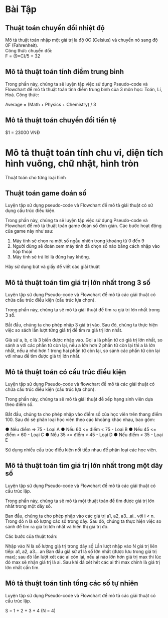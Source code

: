 # Bài Tập

## Thuật toán chuyển đổi nhiệt độ

Mô tả thuật toán nhập một giá trị là độ 0C (Celsius) và chuyển nó sang độ 0F (Fahrenheit).  
Công thức chuyển đổi:   
F = (9*C)/5 + 32   

## Mô tả thuật toán tính điểm trung bình

Trong phần này, chúng ta sẽ luyện tập việc sử dụng Pseudo-code và Flowchart để mô tả thuật toán tính điểm trung bình của 3 môn học: Toán, Lí, Hoá. Công thức:

Average = (Math + Physics + Chemistry) / 3

## Mô tả thuật toán chuyển đổi tiền tệ

$1 = 23000 VNĐ

# Mô tả thuật toán tính chu vi, diện tích hình vuông, chữ nhật, hình tròn

Thuật toán cho từng loại hình

## Thuật toán game đoán số

Luyện tập sử dụng pseudo-code và Flowchart để mô tả giải thuật có sử dụng cấu trúc điều kiện.

Trong phần này, chúng ta sẽ luyện tập việc sử dụng Pseudo-code và Flowchart để mô tả thuật toán game đoán số đơn giản. Các bước hoạt động của game này như sau:

1. Máy tính sẽ chọn ra một số ngẫu nhiên trong khoảng từ 0 đến 9
2. Người dùng sẽ đoán xem máy tính đã chọn số nào bằng cách nhập vào hộp thoại
3. Máy tính sẽ trả lời là đúng hay không.

Hãy sử dụng bút và giấy để viết các giải thuật

## Mô tả thuật toán tìm giá trị lớn nhất trong 3 số

Luyện tập sử dụng Pseudo-code và Flowchart để mô tả các giải thuật có chứa cấu trúc điều kiện (cấu trúc lựa chọn).

Trong phần này, chúng ta sẽ mô tả giải thuật để tìm ra giá trị lớn nhất trong 3 số.

Bắt đầu, chúng ta cho phép nhập 3 giá trị vào. Sau đó, chúng ta thực hiện việc so sách lần lượt từng giá trị để tìm ra giá trị lớn nhất.

Giả sử a, b, c là 3 biến được nhập vào. Gọi a là phần tử có giá trị lớn nhất, so sánh a với các phần tử còn lại, nếu a lớn hơn 2 phần tử còn lại thì a là lớn nhất, nếu a nhỏ hơn 1 trong hai phần tử còn lại, so sánh các phần tử còn lại với nhau để tìm được giá trị lớn nhất.


## Mô tả thuật toán có cấu trúc điều kiện

Luyện tập sử dụng Pseudo-code và flowchart để mô tả các giải thuật có chứa cấu trúc điều kiện (cấu trúc lựa chọn).

Trong phần này, chúng ta sẽ mô tả giải thuật để xếp hạng sinh viên dựa theo điểm số.

Bắt đầu, chúng ta cho phép nhập vào điểm số của học viên trên thang điểm 100. Sau đó sẽ phân loại học viên theo các khoảng khác nhau, bao gồm:

● Nếu điểm => 75 - Loại A
● Nếu 60 <= điểm < 75 - Loại B
● Nếu 45 <= điểm < 60 - Loại C
● Nếu 35 <= điểm < 45 - Loại D
● Nếu điểm < 35 - Loại E

Sử dụng nhiều cấu trúc điều kiện nối tiếp nhau để phân loại các học viên.

## Mô tả thuật toán tìm giá trị lớn nhất trong một dãy số

Luyện tập sử dụng Pseudo-code và Flowchart để mô tả các giải thuật có cấu trúc lặp.

Trong phần này, chúng ta sẽ mô tả một thuật toán để tìm được giá trị lớn nhất trong một dãy số.

Ban đầu, chúng ta cho phép nhập vào các giá trị a1, a2, a3...ai.. với i < n. Trong đó n là số lượng các số trong dãy. Sau đó, chúng ta thực hiện việc so sánh để tìm ra giá trị lớn nhất và hiển thị giá trị đó.

Các bước của thuật toán:

Nhập vào N là số lượng giá trị trong dãy số
Lần lượt nhập vào N giá trị liên tiếp: a1, a2, a3... an
Ban đầu giả sử a1 là số lớn nhất (được lưu trong giá trị max); sau đó lần lượt xét các ai còn lại, nếu ai nào lớn hơn giá trị max thi lúc đó max sẽ nhận giá trị là ai. Sau khi đã xét hết các ai thì max chính là giá trị lớn nhất cần tìm.

## Mô tả thuật toán tính tổng các số tự nhiên

Luyện tập sử dụng Pseudo-code và Flowchart để mô tả các giải thuật có cấu trúc lặp.

S = 1 + 2 + 3 + 4 (N = 4)


